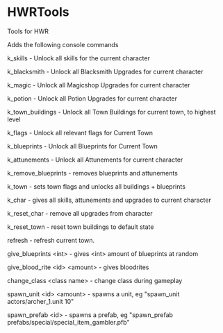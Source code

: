 # HWRTools
 Tools for HWR

Adds the following console commands

k_skills  - Unlock all skills for the current character

k_blacksmith - Unlock all Blacksmith Upgrades for current character

k_magic - Unlock all Magicshop Upgrades for current character

k_potion - Unlock all Potion Upgrades for current character

k_town_buildings - Unlock all Town Buildings for current town, to highest level

k_flags - Unlock all relevant flags for Current Town

k_blueprints - Unlock all Blueprints for Current Town

k_attunements - Unlock all Attunements for current character

k_remove_blueprints - removes blueprints and attunements

k_town - sets town flags and unlocks all buildings + blueprints

k_char - gives all skills, attunements and upgrades to current character

k_reset_char - remove all upgrades from character

k_reset_town - reset town buildings to default state

refresh - refresh current town. 

give_blueprints \<int\> - gives \<int\> amount of blueprints at random
 
give_blood_rite \<id\> \<amount\> - gives bloodrites 

change_class \<class name\> - change class during gameplay 

spawn_unit \<id\> \<amount\> - spawns a unit, eg "spawn_unit actors/archer_1.unit 10"

spawn_prefab \<id\> - spawns a prefab, eg "spawn_prefab prefabs/special/special_item_gambler.pfb"
